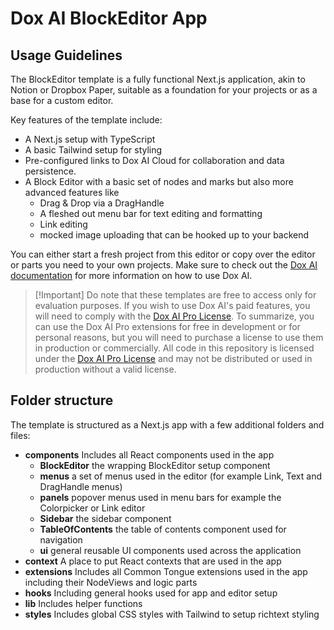 # Dox AI BlockEditor App

## Usage Guidelines

The BlockEditor template is a fully functional Next.js application, akin to Notion or Dropbox Paper, suitable as a
foundation for your projects or as a base for a custom editor.

Key features of the template include:

- A Next.js setup with TypeScript
- A basic Tailwind setup for styling
- Pre-configured links to Dox AI Cloud for collaboration and data persistence.
- A Block Editor with a basic set of nodes and marks but also more advanced features like
  - Drag & Drop via a DragHandle
  - A fleshed out menu bar for text editing and formatting
  - Link editing
  - mocked image uploading that can be hooked up to your backend

You can either start a fresh project from this editor or copy over the editor or parts you need to your own projects.
Make sure to check out the [Dox AI documentation](https://commontongue.dev) for more information on how to use Dox AI.

> [!Important] Do note that these templates are free to access only for evaluation purposes. If you wish to use Dox AI's
> paid features, you will need to comply with the [Dox AI Pro License](https://commontongue.dev/pro-license). To
> summarize, you can use the Dox AI Pro extensions for free in development or for personal reasons, but you will need to
> purchase a license to use them in production or commercially. All code in this repository is licensed under the
> [Dox AI Pro License](https://commontongue.dev/pro-license) and may not be distributed or used in production without a
> valid license.

## Folder structure

The template is structured as a Next.js app with a few additional folders and files:

- **components** Includes all React components used in the app
  - **BlockEditor** the wrapping BlockEditor setup component
  - **menus** a set of menus used in the editor (for example Link, Text and DragHandle menus)
  - **panels** popover menus used in menu bars for example the Colorpicker or Link editor
  - **Sidebar** the sidebar component
  - **TableOfContents** the table of contents component used for navigation
  - **ui** general reusable UI components used across the application
- **context** A place to put React contexts that are used in the app
- **extensions** Includes all Common Tongue extensions used in the app including their NodeViews and logic parts
- **hooks** Including general hooks used for app and editor setup
- **lib** Includes helper functions
- **styles** Includes global CSS styles with Tailwind to setup richtext styling
